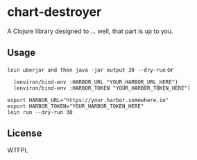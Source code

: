 # chart-destroyer

A Clojure library designed to ... well, that part is up to you.

## Usage

`lein uberjar and then java -jar output 30 --dry-run`
or
```
  (environ/bind-env :HARBOR_URL "YOUR_HARBOR_URL_HERE")
  (environ/bind-env :HARBOR_TOKEN "YOUR_HARBOR_TOKEN_HERE")

export HARBOR_URL="https://your.harbor.somewhere.io"
export HARBOR_TOKEN="YOUR_HARBOR_TOKEN_HERE"
lein run --dry-run 30 
``````

## License

WTFPL